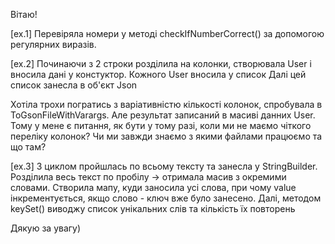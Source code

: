 Вітаю!

[ex.1] Перевіряла номери у методі checkIfNumberCorrect() за допомогою регулярних виразів.

[ex.2] Починаючи з 2 строки розділила на колонки, створювала User і вносила дані у констуктор.
       Кожного User вносила у список
       Далі цей список занесла в об'єкт Json

Хотіла трохи погратись з варіативністю кількості колонок, спробувала в ToGsonFileWithVarargs.
Але результат записаний в масиві данних User. Тому у мене є питання, як бути у тому разі, коли ми не маємо чіткого переліку колонок?
Чи ми завжди знаємо з якими файлами працюємо та що там?

[ex.3] З циклом пройшлась по всьому тексту та занесла у StringBuilder.
       Розділила весь текст по пробілу -> отримала масив з окремими словами.
       Створила мапу, куди заносила усі слова, при чому value інкрементується, якщо слово - ключ вже було занесено.
       Далі, методом keySet() виводжу список унікальних слів та кількість їх повторень

Дякую за увагу)
